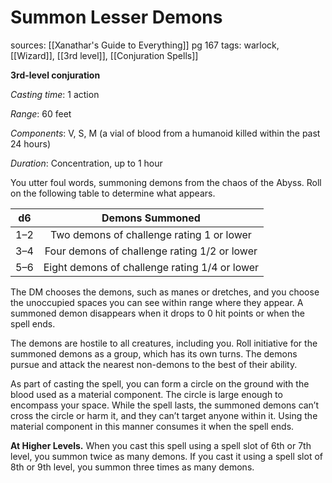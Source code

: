 # Summon Lesser Demons
sources: [[Xanathar's Guide to Everything]] pg 167
tags: warlock, [[Wizard]], [[3rd level]], [[Conjuration Spells]]

**3rd-level conjuration**

*Casting time*: 1 action

*Range*: 60 feet

*Components*: V, S, M (a vial of blood from a humanoid killed within the past 24 hours)

*Duration*: Concentration, up to 1 hour

You utter foul words, summoning demons from the chaos of the Abyss. Roll on the following table to determine what appears.

|d6 |Demons Summoned                              |
|---|:-------------------------------------------:|
|1–2|Two demons of challenge rating 1 or lower    |
|3–4|Four demons of challenge rating 1/2 or lower |
|5–6|Eight demons of challenge rating 1/4 or lower|

The DM chooses the demons, such as manes or dretches, and you choose the unoccupied spaces you can see within range where they appear. A summoned demon disappears when it drops to 0 hit points or when the spell ends.

The demons are hostile to all creatures, including you. Roll initiative for the summoned demons as a group, which has its own turns. The demons pursue and attack the nearest non-demons to the best of their ability.

As part of casting the spell, you can form a circle on the ground with the blood used as a material component. The circle is large enough to encompass your space. While the spell lasts, the summoned demons can’t cross the circle or harm it, and they can’t target anyone within it. Using the material component in this manner consumes it when the spell ends.

**At Higher Levels.** When you cast this spell using a spell slot of 6th or 7th level, you summon twice as many demons. If you cast it using a spell slot of 8th or 9th level, you summon three times as many demons.
